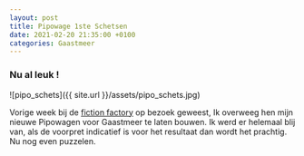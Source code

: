 ```yaml
---
layout: post
title: Pipowage 1ste Schetsen
date: 2021-02-20 21:35:00 +0100
categories: Gaastmeer
---
```


### Nu al leuk !

![pipo_schets]({{ site.url }}/assets/pipo_schets.jpg)

Vorige week bij de [fiction factory](https://www.fictionfactory.nl/en/who/workshop/) op bezoek geweest, Ik overweeg hen mijn nieuwe Pipowagen voor Gaastmeer te laten bouwen. Ik werd er helemaal blij van, als de voorpret indicatief is voor het resultaat dan wordt het prachtig. Nu nog even puzzelen.
